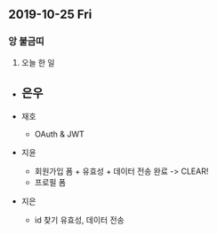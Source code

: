 ## 2019-10-25 Fri
### 앙 불금띠

1. 오늘 한 일
- 은우
    - 

- 재호
    - OAuth & JWT

- 지윤
  - 회원가입 폼 + 유효성 + 데이터 전송 완료 -> CLEAR!
  - 프로필 폼

- 지은
  - id 찾기 유효성, 데이터 전송
